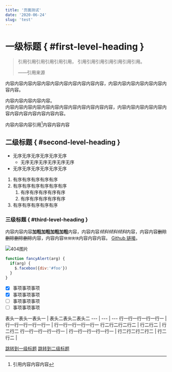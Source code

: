 ```yaml
---
title: '页面测试'
date: '2020-06-24'
slug: 'test'
---
```


# 一级标题 { #first-level-heading }

> 引用引用引用引用引用引用，
> 引用引用引用引用引用引用引用。
>
> ——引用来源

内容内容内容内容内容内容内容内容内容内容内容，内容内容内容内容内容内容内容内容。

内容内容内容内容内容。  
内容内容内容内容内容内容内容内容内容内容内容内容，内容内容内容内容内容内容内容内容内容内容内容内容。

内容内容内容引用[^1]内容内容内容

## 二级标题 { #second-level-heading }

- 无序无序无序无序无序无序
  - 无序无序无序无序无序无序
- 无序无序无序无序无序无序
  
1. 有序有序有序有序有序
2. 有序有序有序有序有序有序
   1. 有序有序有序有序有序
   2. 有序有序有序有序有序
3. 有序有序有序有序有序

### 三级标题 { #third-level-heading }

内容内容内容**加粗加粗加粗加粗**内容，内容内容*倾斜倾斜倾斜*内容，内容内容~~删除删除删除删除~~内容，内容内容`块块块块`内容内容内容。
[Github 链接](http://github.com)。

![404图片](https://cdn.jsdelivr.net/gh/zsdycs/lipk.org/static/images/watchdog.gif)

```javascript
function fancyAlert(arg) {
  if(arg) {
    $.facebox({div:'#foo'})
  }
}
```

- [x] 事项事项事项
- [x] 事项事项事项
- [ ] 事项事项事项
- [ ] 事项事项事项

表头一表头一表头一 | 表头二表头二表头二
--- | --- | ---
行一行一行一行一行一 | 行一行一行一行一行一 | 行一行一行一行一行一
行二行二行二行二 | 行二行二 | 行二行二
行一行一行一行一行一 | 行一行一行一行一行一 |
行二行二行二行二 | 行二行二 |

[^1]: 引用内容内容内容

[跳转到一级标题](#first-level-heading)
[跳转到二级标题](#second-level-heading)
